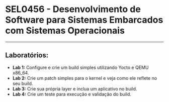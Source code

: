 # SEL0456 - Desenvolvimento de Software para Sistemas Embarcados com Sistemas Operacionais
------------------------------------------------------------------------------------------

## Laboratórios:

- **Lab 1:** Configure e crie um build simples utilizando Yocto e QEMU x86_64.
- **Lab 2:** Crie um patch simples para o kernel e veja como ele reflete no seu build.
- **Lab 3:** Crie sua própria layer e inclua um aplicativo no build.
- **Lab 4:** Crie um teste para execução e validação do build.
